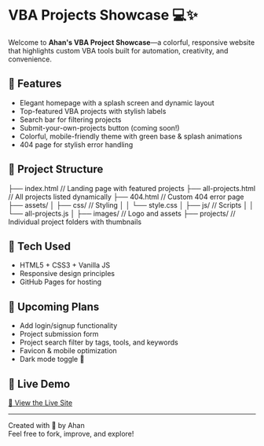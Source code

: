 # VBA Projects Showcase 💻✨

Welcome to **Ahan's VBA Project Showcase**—a colorful, responsive website that highlights custom VBA tools built for automation, creativity, and convenience.

## 🌟 Features

- Elegant homepage with a splash screen and dynamic layout
- Top-featured VBA projects with stylish labels
- Search bar for filtering projects
- Submit-your-own-projects button (coming soon!)
- Colorful, mobile-friendly theme with green base & splash animations
- 404 page for stylish error handling

## 📁 Project Structure

├── index.html // Landing page with featured projects ├── all-projects.html // All projects listed dynamically ├── 404.html // Custom 404 error page ├── assets/ │ ├── css/ // Styling │ │ └── style.css │ ├── js/ // Scripts │ │ └── all-projects.js │ ├── images/ // Logo and assets ├── projects/ // Individual project folders with thumbnails


## 🚀 Tech Used

- HTML5 + CSS3 + Vanilla JS
- Responsive design principles
- GitHub Pages for hosting

## 🔧 Upcoming Plans

- Add login/signup functionality
- Project submission form
- Project search filter by tags, tools, and keywords
- Favicon & mobile optimization
- Dark mode toggle 🌙

## 📡 Live Demo

[🔗 View the Live Site](https://ahansantra.github.io/Vba-Projects/)

---

Created with 💚 by Ahan  
Feel free to fork, improve, and explore!
